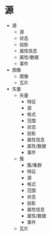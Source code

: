 # 源

- 源
  - 源
  - 状态
  - 投影
  - 属性信息
  - 属性/数据
  - 事件
- 图像
  - 图像
  - 瓦片
- 矢量
  - 矢量
    - 特征
    - 源
    - 格式
    - 范围
    - 状态
    - 投影
    - 属性信息
    - 属性/数据
    - 事件
  - 簇
    - 簇/集群
    - 特征
    - 源
    - 格式
    - 范围
    - 状态
    - 投影
    - 属性信息
    - 属性/数据
    - 事件
  - 瓦片
